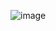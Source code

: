 ![image](https://github.com/ImpureDesire/ImpureDesire/assets/169748600/076ab875-4218-4478-b7ed-b13c89845df1)

